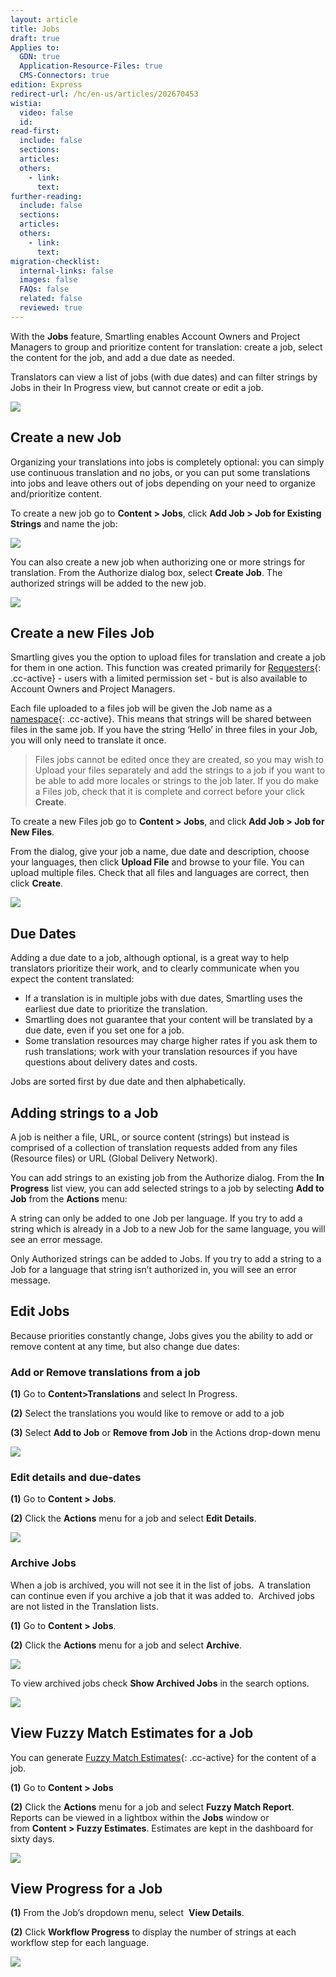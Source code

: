 ```yaml
---
layout: article
title: Jobs
draft: true
Applies to:
  GDN: true
  Application-Resource-Files: true
  CMS-Connectors: true
edition: Express
redirect-url: /hc/en-us/articles/202670453
wistia:
  video: false
  id:
read-first:
  include: false
  sections:
  articles:
  others:
    - link:
      text:
further-reading:
  include: false
  sections:
  articles:
  others:
    - link:
      text:
migration-checklist:
  internal-links: false
  images: false
  FAQs: false
  related: false
  reviewed: true
---
```



With the **Jobs** feature, Smartling enables Account Owners and Project Managers to group and prioritize content for translation: create a job, select the content for the job, and add a due date as needed.

Translators can view a list of jobs (with due dates) and can filter strings by Jobs in their In Progress view, but cannot create or edit a job.

![](/uploads/versions/smartling___translations_management_and_smartling___translations_management---x----1231-727x---.png)

## Create a new Job

Organizing your translations into jobs is completely optional: you can simply use continuous translation and no jobs, or you can put some translations into jobs and leave others out of jobs depending on your need to organize and/prioritize content.

To create a new job go to **Content &gt; Jobs**, click **Add Job &gt; Job for Existing Strings** and name the job:

![](/uploads/versions/smartling___translation_jobs---x----1234-585x---.png)

You can also create a new job when authorizing one or more strings for translation. From the Authorize dialog box, select **Create Job**. The authorized strings will be added to the new job.

![](/uploads/versions/smartling___translations_management-6---x----573-430x---.png)

## Create a new Files Job

Smartling gives you the option to upload files for translation and create a job for them in one action. This function was created primarily for [Requesters](/support/sections/requester-portal/){: .cc-active} - users with a limited permission set - but is also available to Account Owners and Project Managers.

Each file uploaded to a files job will be given the Job name as a [namespace](/support/articles/string-sharing-namespaces/){: .cc-active}. This means that strings will be shared between files in the same job. If you have the string ‘Hello’ in three files in your Job, you will only need to translate it once.

> Files jobs cannot be edited once they are created, so you may wish to Upload your files separately and add the strings to a job if you want to be able to add more locales or strings to the job later. If you do make a Files job, check that it is complete and correct before your click **Create**.

To create a new Files job go to **Content &gt; Jobs**, and click **Add Job &gt; Job for New Files**.

From the dialog, give your job a name, due date and description, choose your languages, then click **Upload File** and browse to your file. You can upload multiple files. Check that all files and languages are correct, then click **Create**.

![](/uploads/versions/smartling___translation_jobs-1---x----1346-1266x---.png)

## Due Dates

Adding a due date to a job, although optional, is a great way to help translators prioritize their work, and to clearly communicate when you expect the content translated:

* If a translation is in multiple jobs with due dates, Smartling uses the earliest due date to prioritize the translation.
* Smartling does not guarantee that your content will be translated by a due date, even if you set one for a job.
* Some translation resources may charge higher rates if you ask them to rush translations; work with your translation resources if you have questions about delivery dates and costs.


Jobs are sorted first by due date and then alphabetically.

## Adding strings to a Job

A job is neither a file, URL, or source content (strings) but instead is comprised of a collection of translation requests added from any files (Resource files) or URL (Global Delivery Network).

You can add strings to an existing job from the Authorize dialog. From the **In Progress** list view, you can add selected strings to a job by selecting **Add to Job** from the **Actions** menu:

A string can only be added to one Job per language. If you try to add a string which is already in a Job to a new Job for the same language, you will see an error message.

Only Authorized strings can be added to Jobs. If you try to add a string to a Job for a language that string isn’t authorized in, you will see an error message.

## Edit Jobs

Because priorities constantly change, Jobs gives you the ability to add or remove content at any time, but also change due dates:

### Add or Remove translations from a job

**(1)** Go to **Content&gt;Translations** and select In Progress.

**(2)** Select the translations you would like to remove or add to a job

**(3)** Select **Add to Job** or **Remove from Job** in the Actions drop-down menu

![](/uploads/versions/smartling___translations_management-7---x----1243-613x---.png)

### Edit details and due-dates

**(1)** Go to **Content &gt; Jobs**.

**(2)** Click the **Actions** menu for a job and select **Edit Details**.

![](/uploads/versions/smartling___translation_jobs-2---x----898-579x---.png)

### Archive Jobs

When a job is archived, you will not see it in the list of jobs.  A translation can continue even if you archive a job that it was added to.  Archived jobs are not listed in the Translation lists.

**(1)** Go to **Content &gt; Jobs**.

**(2)** Click the **Actions** menu for a job and select **Archive**.

![](/uploads/versions/smartling___translation_jobs-3---x----585-684x---.png)

To view archived jobs check **Show Archived Jobs** in the search options.

![](/uploads/versions/smartling___translation_jobs-4---x----285-336x---.png)

## View Fuzzy Match Estimates for a Job

You can generate [Fuzzy Match Estimates](/support/articles/fuzzy-match-estimates-2){: .cc-active} for the content of a job.

**(1)** Go to **Content &gt; Jobs**

**(2)** Click the **Actions** menu for a job and select **Fuzzy Match Report**. Reports can be viewed in a lightbox within the **Jobs** window or from **Content &gt; Fuzzy Estimates**. Estimates are kept in the dashboard for sixty days.

![](/uploads/versions/smartling___translation_jobs-5---x----589-605x---.png)

## View Progress for a Job

**(1)** From the Job’s dropdown menu, select  **View Details**.

**(2)** Click **Workflow Progress** to display the number of strings at each workflow step for each language.

![](/uploads/versions/smartling___jobs---x----579-665x---.png)